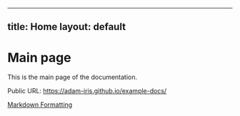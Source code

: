 
---
title: Home
layout: default
---

# Main page

This is the main page of the documentation.

Public URL: https://adam-iris.github.io/example-docs/

[Markdown Formatting](markdown.md)
